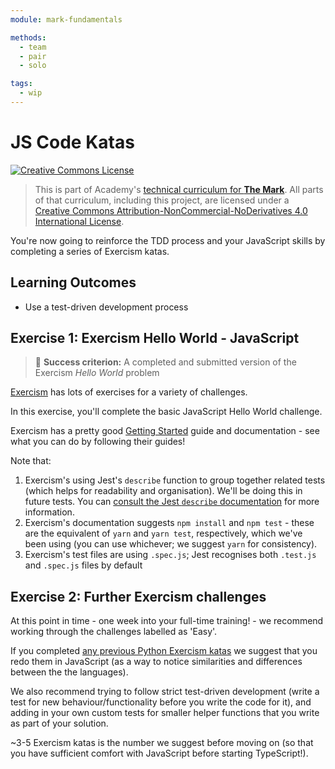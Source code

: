 ```yaml
---
module: mark-fundamentals

methods:
  - team
  - pair
  - solo

tags:
  - wip
---
```


# JS Code Katas

<a rel="license" href="http://creativecommons.org/licenses/by-nc-nd/4.0/"><img alt="Creative Commons License" style="border-width:0" src="https://i.creativecommons.org/l/by-nc-nd/4.0/88x31.png" /></a>

> This is part of Academy's [technical curriculum for **The Mark**](https://github.com/WeAreAcademy/curriculum-mark). All parts of that curriculum, including this project, are licensed under a <a rel="license" href="http://creativecommons.org/licenses/by-nc-nd/4.0/">Creative Commons Attribution-NonCommercial-NoDerivatives 4.0 International License</a>.

You're now going to reinforce the TDD process and your JavaScript skills by completing a series of Exercism katas.

## Learning Outcomes

- Use a test-driven development process

## Exercise 1: Exercism Hello World - JavaScript

> 🎯 **Success criterion:** A completed and submitted version of the Exercism _Hello World_ problem

[Exercism](https://exercism.io/) has lots of exercises for a variety of challenges.

In this exercise, you'll complete the basic JavaScript Hello World challenge.

Exercism has a pretty good [Getting Started](https://exercism.io/getting-started) guide and documentation - see what you can do by following their guides!

Note that:

1. Exercism's using Jest's `describe` function to group together related tests (which helps for readability and organisation). We'll be doing this in future tests. You can [consult the Jest `describe` documentation](https://jestjs.io/docs/en/api#describename-fn) for more information.
2. Exercism's documentation suggests `npm install` and `npm test` - these are the equivalent of `yarn` and `yarn test`, respectively, which we've been using (you can use whichever; we suggest `yarn` for consistency).
3. Exercism's test files are using `.spec.js`; Jest recognises both `.test.js` and `.spec.js` files by default

## Exercise 2: Further Exercism challenges

At this point in time - one week into your full-time training! - we recommend working through the challenges labelled as 'Easy'.

If you completed [any previous Python Exercism katas](https://github.com/WeAreAcademy/mark-induction-proj--code-katas) we suggest that you redo them in JavaScript (as a way to notice similarities and differences between the the languages).

We also recommend trying to follow strict test-driven development (write a test for new behaviour/functionality before you write the code for it), and adding in your own custom tests for smaller helper functions that you write as part of your solution.

~3-5 Exercism katas is the number we suggest before moving on (so that you have sufficient comfort with JavaScript before starting TypeScript!).

